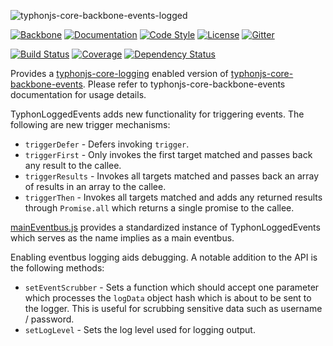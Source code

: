 ![typhonjs-core-backbone-events-logged](http://i.imgur.com/cbj8wYZ.png)

[![Backbone](https://img.shields.io/badge/backbone-1.2.3-yellowgreen.svg?style=flat)](https://github.com/jashkenas/backbone)
[![Documentation](http://js.docs.typhonrt.org/typhonjs/typhonjs-core-backbone-events-logged/badge.svg)](http://js.docs.typhonrt.org/typhonjs/typhonjs-core-backbone-events-logged/)
[![Code Style](https://img.shields.io/badge/code%20style-allman-yellowgreen.svg?style=flat)](https://en.wikipedia.org/wiki/Indent_style#Allman_style)
[![License](https://img.shields.io/badge/license-MPLv2-yellowgreen.svg?style=flat)](https://github.com/typhonjs-backbone/typhonjs-core-backbone-events-logged/blob/master/LICENSE)
[![Gitter](https://img.shields.io/gitter/room/typhonjs/TyphonJS.svg)](https://gitter.im/typhonjs/TyphonJS)

[![Build Status](https://travis-ci.org/typhonjs-backbone/typhonjs-core-backbone-events-logged.svg?branch=master)](https://travis-ci.org/typhonjs-backbone/typhonjs-core-backbone-events-logged)
[![Coverage](https://img.shields.io/codecov/c/github/typhonjs-backbone/typhonjs-core-backbone-events-logged.svg)](https://codecov.io/github/typhonjs-backbone/typhonjs-core-backbone-events-logged)
[![Dependency Status](https://www.versioneye.com/user/projects/56eb72704e714c0035e7647b/badge.svg?style=flat)](https://www.versioneye.com/user/projects/56eb72704e714c0035e7647b)

Provides a [typhonjs-core-logging](https://github.com/typhonjs-common/typhonjs-core-logging) enabled version of [typhonjs-core-backbone-events](https://github.com/typhonjs-backbone/typhonjs-core-backbone-events). Please refer to typhonjs-core-backbone-events documentation for usage details. 

TyphonLoggedEvents adds new functionality for triggering events. The following are new trigger mechanisms:

- `triggerDefer` - Defers invoking `trigger`.
- `triggerFirst` - Only invokes the first target matched and passes back any result to the callee.
- `triggerResults` - Invokes all targets matched and passes back an array of results in an array to the callee.
- `triggerThen` - Invokes all targets matched and adds any returned results through `Promise.all` which returns
a single promise to the callee.

[mainEventbus.js](https://github.com/typhonjs-backbone/typhonjs-core-backbone-events-logged/blob/master/src/mainEventbus.js) provides a standardized instance of TyphonLoggedEvents which serves as the name implies as a main eventbus. 

Enabling eventbus logging aids debugging. A notable addition to the API is the following methods:
- `setEventScrubber` - Sets a function which should accept one parameter which processes the `logData` object hash which is about to be sent to the logger. This is useful for scrubbing sensitive data such as username / password. 
- `setLogLevel` - Sets the log level used for logging output.
